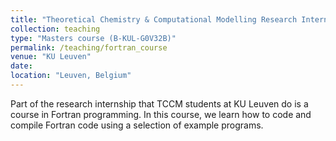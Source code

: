 ```yaml
---
title: "Theoretical Chemistry & Computational Modelling Research Internship - Fortran Course"
collection: teaching
type: "Masters course (B-KUL-G0V32B)"
permalink: /teaching/fortran_course
venue: "KU Leuven"
date: 
location: "Leuven, Belgium"
---
```


Part of the research internship that TCCM students at KU Leuven do is a course in Fortran programming. In this course, we learn how to code and compile Fortran code using a selection of example programs.
